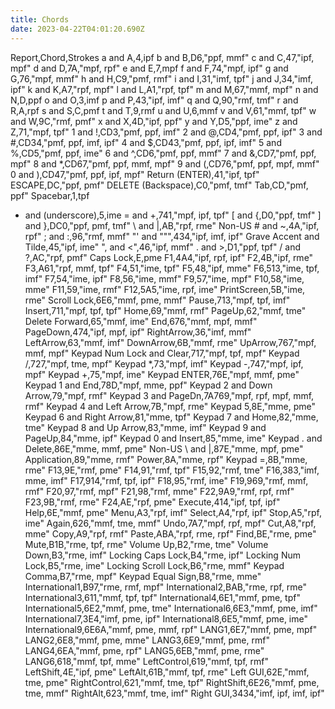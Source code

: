 ```yaml
---
title: Chords
date: 2023-04-22T04:01:20.690Z
---
```

Report,Chord,Strokes
a and A,4,ipf
b and B,D6,"ppf, mmf"
c and C,47,"ipf, mpf"
d and D,7A,"mpf, rpf"
e and E,7,mpf
f and F,74,"mpf, ipf"
g and G,76,"mpf, mmf"
h and H,C9,"pmf, rmf"
i and I,31,"imf, tpf"
j and J,34,"imf, ipf"
k and K,A7,"rpf, mpf"
l and L,A1,"rpf, tpf"
m and M,67,"mmf, mpf"
n and N,D,ppf
o and O,3,imf
p and P,43,"ipf, imf"
q and Q,90,"rmf, tmf"
r and R,A,rpf
s and S,C,pmf
t and T,9,rmf
u and U,6,mmf
v and V,61,"mmf, tpf"
w and W,9C,"rmf, pmf"
x and X,4D,"ipf, ppf"
y and Y,D5,"ppf, ime"
z and Z,71,"mpf, tpf"
1 and !,CD3,"pmf, ppf, imf"
2 and @,CD4,"pmf, ppf, ipf"
3 and #,CD34,"pmf, ppf, imf, ipf"
4 and $,CD43,"pmf, ppf, ipf, imf"
5 and %,CD5,"pmf, ppf, ime"
6 and ^,CD6,"pmf, ppf, mmf"
7 and &,CD7,"pmf, ppf, mpf"
8 and *,CD67,"pmf, ppf, mmf, mpf"
9 and (,CD76,"pmf, ppf, mpf, mmf"
0 and ),CD47,"pmf, ppf, ipf, mpf"
Return (ENTER),41,"ipf, tpf"
ESCAPE,DC,"ppf, pmf"
DELETE (Backspace),C0,"pmf, tmf"
Tab,CD,"pmf, ppf"
Spacebar,1,tpf
- and (underscore),5,ime
= and +,741,"mpf, ipf, tpf"
[ and {,D0,"ppf, tmf"
] and },DC0,"ppf, pmf, tmf"
\ and &#124;,AB,"rpf, rme"
Non-US # and ~,4A,"ipf, rpf"
; and :,96,"rmf, mmf"
"' and """,434,"ipf, imf, ipf"
Grave Accent and Tilde,45,"ipf, ime"
", and <",46,"ipf, mmf"
. and >,D1,"ppf, tpf"
/ and ?,AC,"rpf, pmf"
Caps Lock,E,pme
F1,4A4,"ipf, rpf, ipf"
F2,4B,"ipf, rme"
F3,A61,"rpf, mmf, tpf"
F4,51,"ime, tpf"
F5,48,"ipf, mme"
F6,513,"ime, tpf, imf"
F7,54,"ime, ipf"
F8,56,"ime, mmf"
F9,57,"ime, mpf"
F10,58,"ime, mme"
F11,59,"ime, rmf"
F12,5A5,"ime, rpf, ime"
PrintScreen,5B,"ime, rme"
Scroll Lock,6E6,"mmf, pme, mmf"
Pause,713,"mpf, tpf, imf"
Insert,711,"mpf, tpf, tpf"
Home,69,"mmf, rmf"
PageUp,62,"mmf, tme"
Delete Forward,65,"mmf, ime"
End,676,"mmf, mpf, mmf"
PageDown,474,"ipf, mpf, ipf"
RightArrow,36,"imf, mmf"
LeftArrow,63,"mmf, imf"
DownArrow,6B,"mmf, rme"
UpArrow,767,"mpf, mmf, mpf"
Keypad Num Lock and Clear,717,"mpf, tpf, mpf"
Keypad /,727,"mpf, tme, mpf"
Keypad *,73,"mpf, imf"
Keypad -,747,"mpf, ipf, mpf"
Keypad +,75,"mpf, ime"
Keypad ENTER,76E,"mpf, mmf, pme"
Keypad 1 and End,78D,"mpf, mme, ppf"
Keypad 2 and Down Arrow,79,"mpf, rmf"
Keypad 3 and PageDn,7A769,"mpf, rpf, mpf, mmf, rmf"
Keypad 4 and Left Arrow,7B,"mpf, rme"
Keypad 5,8E,"mme, pme"
Keypad 6 and Right Arrow,81,"mme, tpf"
Keypad 7 and Home,82,"mme, tme"
Keypad 8 and Up Arrow,83,"mme, imf"
Keypad 9 and PageUp,84,"mme, ipf"
Keypad 0 and Insert,85,"mme, ime"
Keypad . and Delete,86E,"mme, mmf, pme"
Non-US \ and &#124;,87E,"mme, mpf, pme"
Application,89,"mme, rmf"
Power,8A,"mme, rpf"
Keypad =,8B,"mme, rme"
F13,9E,"rmf, pme"
F14,91,"rmf, tpf"
F15,92,"rmf, tme"
F16,383,"imf, mme, imf"
F17,914,"rmf, tpf, ipf"
F18,95,"rmf, ime"
F19,969,"rmf, mmf, rmf"
F20,97,"rmf, mpf"
F21,98,"rmf, mme"
F22,9A9,"rmf, rpf, rmf"
F23,9B,"rmf, rme"
F24,AE,"rpf, pme"
Execute,414,"ipf, tpf, ipf"
Help,6E,"mmf, pme"
Menu,A3,"rpf, imf"
Select,A4,"rpf, ipf"
Stop,A5,"rpf, ime"
Again,626,"mmf, tme, mmf"
Undo,7A7,"mpf, rpf, mpf"
Cut,A8,"rpf, mme"
Copy,A9,"rpf, rmf"
Paste,ABA,"rpf, rme, rpf"
Find,BE,"rme, pme"
Mute,B1B,"rme, tpf, rme"
Volume Up,B2,"rme, tme"
Volume Down,B3,"rme, imf"
Locking Caps Lock,B4,"rme, ipf"
Locking Num Lock,B5,"rme, ime"
Locking Scroll Lock,B6,"rme, mmf"
Keypad Comma,B7,"rme, mpf"
Keypad Equal Sign,B8,"rme, mme"
International1,B97,"rme, rmf, mpf"
International2,BAB,"rme, rpf, rme"
International3,611,"mmf, tpf, tpf"
International4,6E1,"mmf, pme, tpf"
International5,6E2,"mmf, pme, tme"
International6,6E3,"mmf, pme, imf"
International7,3E4,"imf, pme, ipf"
International8,6E5,"mmf, pme, ime"
International9,6E6A,"mmf, pme, mmf, rpf"
LANG1,6E7,"mmf, pme, mpf"
LANG2,6E8,"mmf, pme, mme"
LANG3,6E9,"mmf, pme, rmf"
LANG4,6EA,"mmf, pme, rpf"
LANG5,6EB,"mmf, pme, rme"
LANG6,618,"mmf, tpf, mme"
LeftControl,619,"mmf, tpf, rmf"
LeftShift,4E,"ipf, pme"
LeftAlt,61B,"mmf, tpf, rme"
Left GUI,62E,"mmf, tme, pme"
RightControl,621,"mmf, tme, tpf"
RightShift,6E26,"mmf, pme, tme, mmf"
RightAlt,623,"mmf, tme, imf"
Right GUI,3434,"imf, ipf, imf, ipf"
